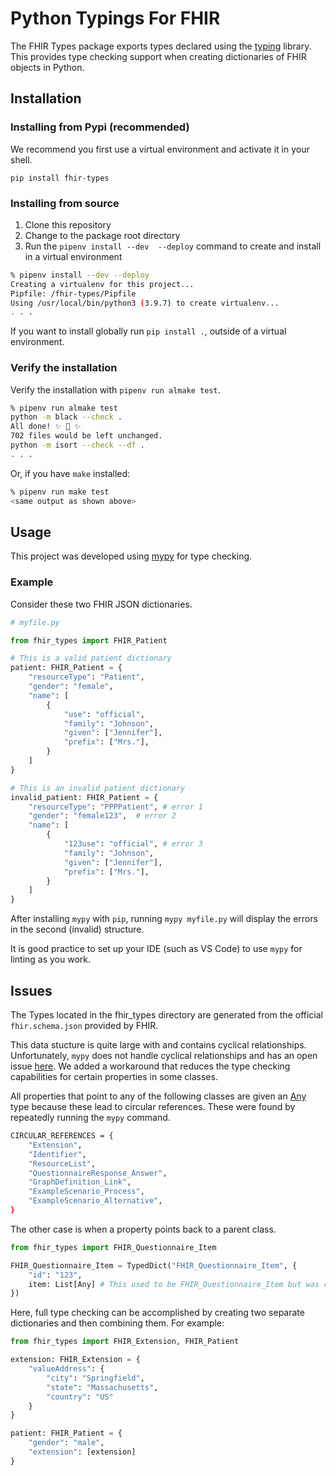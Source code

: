 # Python Typings For FHIR

The FHIR Types package exports types declared using the [typing](https://docs.python.org/3/library/typing.html) library. This provides type checking support when creating dictionaries of FHIR objects in Python.

## Installation

### Installing from Pypi (recommended)

We recommend you first use a virtual environment and activate it in your shell.

`pip install fhir-types`

### Installing from source
1. Clone this repository
1. Change to the package root directory
1. Run the `pipenv install --dev  --deploy` command to create and install in a virtual environment

```bash
% pipenv install --dev --deploy
Creating a virtualenv for this project...
Pipfile: /fhir-types/Pipfile
Using /usr/local/bin/python3 (3.9.7) to create virtualenv...
. . .
```

If you want to install globally run `pip install .`, outside of a virtual environment.

### Verify the installation

Verify the installation with `pipenv run almake test`.

```bash
% pipenv run almake test
python -m black --check .
All done! ✨ 🍰 ✨
702 files would be left unchanged.
python -m isort --check --df .
. . .
```

Or, if you have `make` installed:

```bash
% pipenv run make test
<same output as shown above>
```

## Usage
This project was developed using [mypy](https://github.com/python/mypy) for type checking.

### Example

Consider these two FHIR JSON dictionaries.

```python
# myfile.py

from fhir_types import FHIR_Patient

# This is a valid patient dictionary
patient: FHIR_Patient = {
    "resourceType": "Patient",
    "gender": "female",
    "name": [
        {
            "use": "official",
            "family": "Johnson",
            "given": ["Jennifer"],
            "prefix": ["Mrs."],
        }
    ]
}

# This is an invalid patient dictionary
invalid_patient: FHIR_Patient = {
    "resourceType": "PPPPatient", # error 1
    "gender": "female123",  # error 2
    "name": [
        {
            "123use": "official", # error 3
            "family": "Johnson",
            "given": ["Jennifer"],
            "prefix": ["Mrs."],
        }
    ]
}
```

After installing `mypy` with `pip`, running `mypy myfile.py` will display the errors in the second (invalid) structure. 

It is good practice to set up your IDE (such as VS Code) to use `mypy` for linting as you work.

## Issues
The Types located in the fhir_types directory are generated from the official `fhir.schema.json` provided by FHIR.

This data stucture is quite large with and contains cyclical relationships. Unfortunately, `mypy` does not handle cyclical relationships and has an open issue [here](https://github.com/python/mypy/issues/731). We added a workaround that reduces the type checking capabilities for certain properties in some classes.

All properties that point to any of the following classes are given an [Any](https://mypy.readthedocs.io/en/stable/kinds_of_types.html#the-any-type) type because these lead to circular references. These were found by repeatedly running the `mypy` command.

```bash
CIRCULAR_REFERENCES = {
    "Extension",
    "Identifier",
    "ResourceList",
    "QuestionnaireResponse_Answer",
    "GraphDefinition_Link",
    "ExampleScenario_Process",
    "ExampleScenario_Alternative",
}
```

The other case is when a property points back to a parent class.

```python
from fhir_types import FHIR_Questionnaire_Item

FHIR_Questionnaire_Item = TypedDict("FHIR_Questionnaire_Item", {
    "id": "123",
    item: List[Any] # This used to be FHIR_Questionnaire_Item but was changed to Any
})
```

Here, full type checking can be accomplished by creating two separate dictionaries and then combining them. For example:

```python
from fhir_types import FHIR_Extension, FHIR_Patient

extension: FHIR_Extension = {
    "valueAddress": {
        "city": "Springfield",
        "state": "Massachusetts",
        "country": "US"
    }
}

patient: FHIR_Patient = {
    "gender": "male",
    "extension": [extension]
}
```
